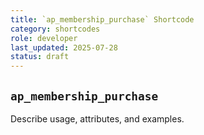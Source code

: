 ```yaml
---
title: `ap_membership_purchase` Shortcode
category: shortcodes
role: developer
last_updated: 2025-07-28
status: draft
---
```


## `ap_membership_purchase`

Describe usage, attributes, and examples.
